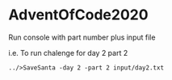 # AdventOfCode2020

Run console with part number plus input file

i.e. To run chalenge for day 2 part 2

```
../>SaveSanta -day 2 -part 2 input/day2.txt
```
